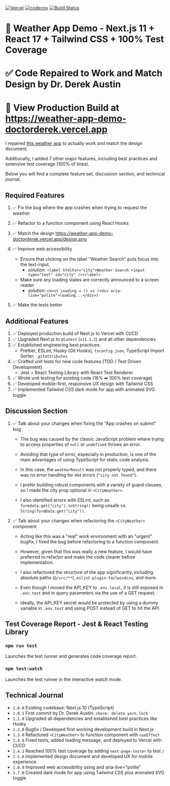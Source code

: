[![Vercel](https://therealsujitk-vercel-badge.vercel.app/?app=weather-app-demo-doctorderek)](https://weather-app-demo-doctorderek.vercel.app/) [![codecov](https://codecov.io/gh/DoctorDerek/weather-app-demo/branch/main/graph/badge.svg?token=bEqXKgUSSb)](https://codecov.io/gh/DoctorDerek/weather-app-demo) [![Build Status](https://app.travis-ci.com/DoctorDerek/weather-app-demo.svg?branch=main)](https://app.travis-ci.com/DoctorDerek/weather-app-demo)

# 📆 Weather App Demo - Next.js 11 + React 17 + Tailwind CSS + 100% Test Coverage

# ✅ Code Repaired to Work and Match Design by Dr. Derek Austin

# 👀 View Production Build at https://weather-app-demo-doctorderek.vercel.app

I repaired [this weather app](https://codesandbox.io/s/blazing-butterfly-6qudf) to actually work and match the design document.

Additionally, I added 7 other major features, including best practices and extensive test coverage (100% of lines).

Below you will find a complete feature set, discussion section, and technical journal.

## Required Features

1. ✅ Fix the bug where the app crashes when trying to request the weather

2. ✅ Refactor <CityWeather> to a function component using React Hooks

3. ✅ Match the design https://weather-app-demo-doctorderek.vercel.app/design.png

4. ✅ Improve web accessibility

   - Ensure that clicking on the label "Weather Search" puts focus into the text-input.
     - _solution:_ `<label htmlFor="city">Weather Search <input type="text" id="city" /></label>`
   - Make sure any loading states are correctly announced to a screen reader
     - _solution:_ `const Loading = () => (<div aria-live="polite">loading...</div>)`

5. ✅ Make the tests better

## Additional Features

1. ✅ Deployed production build of Next.js to Vercel with CI/CD
2. ✅ Upgraded Next.js to `@latest` (`v11.1.2`) and all other dependencies
3. ✅ Established engineering best practices:
   - Prettier, ESLint, Husky (Git Hooks), `tsconfig.json`, TypeScript Import Sorter, `.gitattributes`
4. ✅ Crafted unit tests for new code features (TDD / Test Driven Development)
   - Jest + React Testing Library with React Test Renderer
5. ✅ Wrote unit testing for existing code (16% ➡ 100% test coverage)
6. ✅ Developed mobile-first, responsive UX design with Tailwind CSS
7. ✅ Implemented Tailwind CSS dark mode for app with animated SVG toggle

## Discussion Section

1. ✅ Talk about your changes when fixing the "App crashes on submit" bug

   - The bug was caused by the classic JavaScript problem where trying to access properties of `null` or `undefined` throws an error.

   - Avoiding that type of error, especially in production, is one of the main advantages of using TypeScript for static code analysis.

   - In this case, the `weatherResult` was not properly typed, and there was no error handling for `404` errors (`"city not found"`).

   - I prefer building robust components with a variety of guard clauses, so I made the city prop optional in `<CityWeather>`.

   - I also identified errors with ESLint, such as `formdata.get("city").toString()` being unsafe vs. `String(formData.get("city"))`.

2. ✅ Talk about your changes when refactoring the `<CityWeather>` component

   - Acting like this was a "real" work environment with an "urgent" bugfix, I fixed the bug before refactoring to a function component.

   - However, given that this was really a new feature, I would have preferred to refactor and make the code clearer before implementation.

   - I also refactored the structure of the app significantly, including absolute paths (`@/src/**`), `eslint-plugin-tailwindcss`, and more.

   - Even though I moved the API_KEY to `.env.local`, it is still exposed in `.env.test` and in query parameters via the use of a GET request.

   - Ideally, the API_KEY secret would be protected by using a dummy variable in `.env.test` and using POST instead of GET to hit the API.

## Test Coverage Report - Jest & React Testing Library

### `npm run test`

Launches the test runner and generates code coverage report.

### `npm test:watch`

Launches the test runner in the interactive watch mode.

## Technical Journal

- `1.0.0` Existing codebase: Next.js 10 (TypeScript)
- `1.0.1` First commit by Dr. Derek Austin: `chore: delete yarn.lock`
- `1.1.0` Upgraded all dependencies and established best practices like Husky
- `1.2.0` Bugfix / Developed first working development build in Next.js
- `1.3.0` Refactored `<CityWeather>` to function component with `useEffect`
- `1.4.0` Fixed tests, added loading message, and deployed to Vercel with CI/CD
- `1.4.1` Reached 100% test coverage by adding `next-page-tester` to test `/`
- `1.5.0` Implemented design document and developed UX for mobile experience
- `1.6.0` Improved web accessibility using <label> and aria-live="polite"
- `1.7.0` Created dark mode for app using Tailwind CSS plus animated SVG toggle
